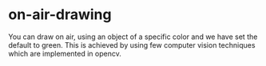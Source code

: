 # on-air-drawing
You can draw on air, using an object of a specific color and we have set the default to green. This is achieved by using few computer vision techniques which are implemented in opencv.
